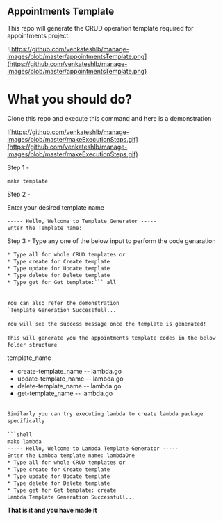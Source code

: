 ## Appointments Template

This repo will generate the CRUD operation template required for appointments project.

![https://github.com/venkateshlb/manage-images/blob/master/appointmentsTemplate.png](https://github.com/venkateshlb/manage-images/blob/master/appointmentsTemplate.png)
# What you should do?

Clone this repo and execute this command and here is a demonstration

![https://github.com/venkateshlb/manage-images/blob/master/makeExecutionSteps.gif](https://github.com/venkateshlb/manage-images/blob/master/makeExecutionSteps.gif)

Step 1 - 

```shell 
make template
```

Step 2 -

Enter your desired template name

``` shell
----- Hello, Welcome to Template Generator -----
Enter the Template name:
```

Step 3 - 
Type any one of the below input to perform the code genaration

```shell
* Type all for whole CRUD templates or
* Type create for Create template
* Type update for Update template
* Type delete for Delete template
* Type get for Get template:``` all


You can also refer the demonstration
`Template Generation Successfull...` 

You will see the success message once the template is generated!

This will generate you the appointments template codes in the below folder structure

```
template_name
  - create-template_name
     -- lambda.go
  - update-template_name
     -- lambda.go
  - delete-template_name
     -- lambda.go
  - get-template_name
     -- lambda.go
  
```

Similarly you can try executing lambda to create lambda package specifically

```shell 
make lambda
----- Hello, Welcome to Lambda Template Generator -----
Enter the Lambda template name: lambdaOne
* Type all for whole CRUD templates or
* Type create for Create template
* Type update for Update template
* Type delete for Delete template
* Type get for Get template: create
Lambda Template Generation Successfull...
```

**That is it and you have made it**
